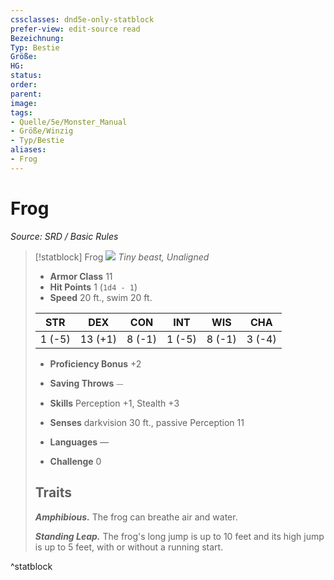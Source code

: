 ```yaml
---
cssclasses: dnd5e-only-statblock
prefer-view: edit-source read
Bezeichnung: 
Typ: Bestie
Größe: 
HG: 
status:
order:
parent:
image: 
tags:
- Quelle/5e/Monster_Manual
- Größe/Winzig
- Typ/Bestie
aliases:
- Frog
---
```

# Frog
*Source: SRD / Basic Rules*  

> [!statblock] Frog
> ![](compendium/bestiary/beast/token/frog.png#token)
> *Tiny beast, Unaligned*
> 
> - **Armor Class** 11 
> - **Hit Points** 1 (`1d4 - 1`)
> - **Speed** 20 ft., swim 20 ft.
> 
> |STR|DEX|CON|INT|WIS|CHA|
> |:---:|:---:|:---:|:---:|:---:|:---:|
> | 1 (-5)|13 (+1)| 8 (-1)| 1 (-5)| 8 (-1)| 3 (-4)|
> 
> - **Proficiency Bonus** +2
> - **Saving Throws** ⏤
> - **Skills** Perception +1, Stealth +3
> - **Senses** darkvision 30 ft., passive Perception 11
> 
> - **Languages** —
> - **Challenge** 0
> 
> ## Traits
> 
> ***Amphibious.*** The frog can breathe air and water.
> 
> ***Standing Leap.*** The frog's long jump is up to 10 feet and its high jump is up to 5 feet, with or without a running start.

^statblock